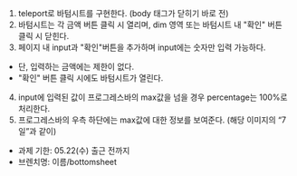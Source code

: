 1. teleport로 바텀시트를 구현한다. (body 태그가 닫히기 바로 전)
2. 바텀시트는 각 금액 버튼 클릭 시 열리며, dim 영역 또는 바텀시트 내 "확인" 버튼 클릭 시 닫힌다.
3. 페이지 내 input과 "확인"버튼을 추가하며 input에는 숫자만 입력 가능하다.

- 단, 입력하는 금액에는 제한이 없다.
- "확인" 버튼 클릭 시에도 바텀시트가 열린다.

4. input에 입력된 값이 프로그레스바의 max값을 넘을 경우 percentage는 100%로 처리한다.
5. 프로그레스바의 우측 하단에는 max값에 대한 정보를 보여준다. (해당 이미지의 “7일”과 같이)

- 과제 기한: 05.22(수) 출근 전까지
- 브렌치명: 이름/bottomsheet
